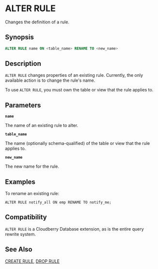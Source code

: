 # ALTER RULE

Changes the definition of a rule.

## Synopsis

```sql
ALTER RULE name ON <table_name> RENAME TO <new_name>
```

## Description

`ALTER RULE` changes properties of an existing rule. Currently, the only available action is to change the rule's name.

To use `ALTER RULE`, you must own the table or view that the rule applies to.

## Parameters

**`name`**

The name of an existing rule to alter.

**`table_name`**

The name (optionally schema-qualified) of the table or view that the rule applies to.

**`new_name`**

The new name for the rule.

## Examples

To rename an existing rule:

```
ALTER RULE notify_all ON emp RENAME TO notify_me; 
```

## Compatibility

`ALTER RULE` is a Cloudberry Database extension, as is the entire query rewrite system.

## See Also

[CREATE RULE](/docs/sql-statements/sql-statement-create-rule.md), [DROP RULE](/docs/sql-statements/sql-statement-drop-rule.md)


